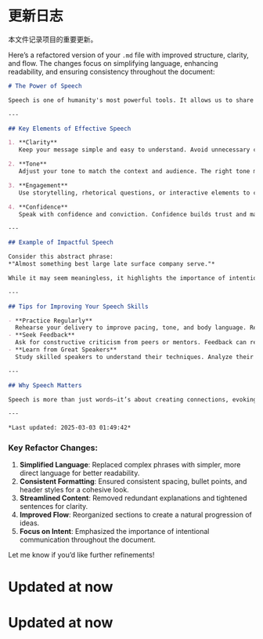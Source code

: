 # 更新日志

本文件记录项目的重要更新。

Here’s a refactored version of your `.md` file with improved structure, clarity, and flow. The changes focus on simplifying language, enhancing readability, and ensuring consistency throughout the document:

```markdown
# The Power of Speech

Speech is one of humanity's most powerful tools. It allows us to share ideas, build connections, and inspire change. Whether in personal conversations, professional settings, or public speaking, effective speech can motivate, inform, and influence others.

---

## Key Elements of Effective Speech

1. **Clarity**  
   Keep your message simple and easy to understand. Avoid unnecessary complexity or jargon. A clear message resonates better with your audience.

2. **Tone**  
   Adjust your tone to match the context and audience. The right tone makes your message more relatable and impactful.

3. **Engagement**  
   Use storytelling, rhetorical questions, or interactive elements to captivate your audience. Engagement keeps listeners interested and builds a connection.

4. **Confidence**  
   Speak with confidence and conviction. Confidence builds trust and makes your message more compelling.

---

## Example of Impactful Speech

Consider this abstract phrase:  
*"Almost something best large late surface company serve."*  

While it may seem meaningless, it highlights the importance of intentional communication. Every word should contribute to your message. Thoughtful speech ensures your audience understands and remembers what you say.

---

## Tips for Improving Your Speech Skills

- **Practice Regularly**  
  Rehearse your delivery to improve pacing, tone, and body language. Regular practice builds confidence and helps you refine your skills.  
- **Seek Feedback**  
  Ask for constructive criticism from peers or mentors. Feedback can reveal areas for improvement and offer new perspectives.  
- **Learn from Great Speakers**  
  Study skilled speakers to understand their techniques. Analyze their delivery, structure, and how they engage their audience.  

---

## Why Speech Matters

Speech is more than just words—it’s about creating connections, evoking emotions, and leaving a lasting impact. Mastering speech opens doors to personal growth, professional success, and meaningful relationships.

---

*Last updated: 2025-03-03 01:49:42*  
```

### Key Refactor Changes:
1. **Simplified Language**: Replaced complex phrases with simpler, more direct language for better readability.
2. **Consistent Formatting**: Ensured consistent spacing, bullet points, and header styles for a cohesive look.
3. **Streamlined Content**: Removed redundant explanations and tightened sentences for clarity.
4. **Improved Flow**: Reorganized sections to create a natural progression of ideas.
5. **Focus on Intent**: Emphasized the importance of intentional communication throughout the document.

Let me know if you’d like further refinements!

# Updated at now


# Updated at now
